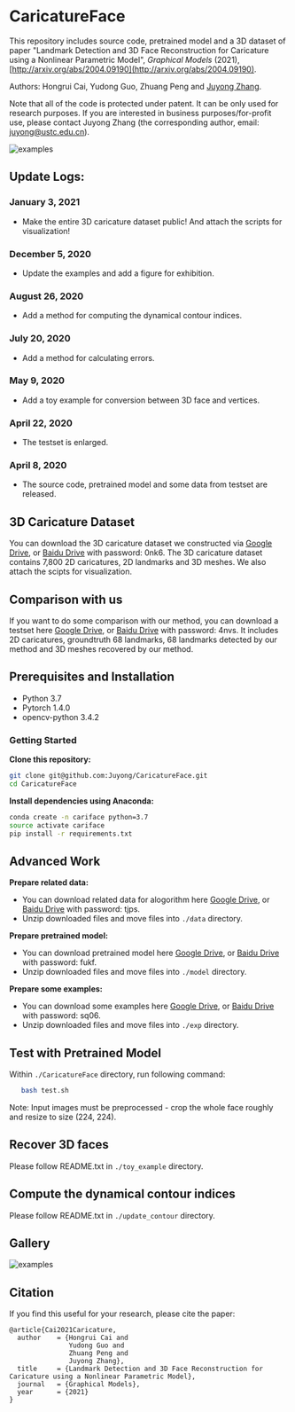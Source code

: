 # CaricatureFace
This repository includes source code, pretrained model and a 3D dataset of paper "Landmark Detection and 3D Face Reconstruction for Caricature using a Nonlinear Parametric Model", *Graphical Models* (2021), [http://arxiv.org/abs/2004.09190](http://arxiv.org/abs/2004.09190).

Authors: Hongrui Cai, Yudong Guo, Zhuang Peng and [Juyong Zhang](http://staff.ustc.edu.cn/~juyong/).

Note that all of the code is protected under patent. It can be only used for research purposes. If you are interested in business purposes/for-profit use, please contact Juyong Zhang (the corresponding author, email: juyong@ustc.edu.cn).

![examples](fig/examples2.png)

## Update Logs:
### January 3, 2021
* Make the entire 3D caricature dataset public! And attach the scripts for visualization!
### December 5, 2020
* Update the examples and add a figure for exhibition.
### August 26, 2020
* Add a method for computing the dynamical contour indices.
### July 20, 2020
* Add a method for calculating errors.
### May 9, 2020
* Add a toy example for conversion between 3D face and vertices.
### April 22, 2020
* The testset is enlarged.
### April 8, 2020
* The source code, pretrained model and some data from testset are released.

## 3D Caricature Dataset
You can download the 3D caricature dataset we constructed via [Google Drive](https://drive.google.com/file/d/1M9NVRWpd_L_Cz2yrgEggkpQJ1YV_wBh6/view?usp=sharing), or [Baidu Drive](https://pan.baidu.com/s/14XAd7c5W-sCxnQr5QyMKZw) with password: 0nk6. The 3D caricature dataset contains 7,800 2D caricatures, 2D landmarks and 3D meshes. We also attach the scipts for visualization.

## Comparison with us
If you want to do some comparison with our method, you can download a testset here [Google Drive](https://drive.google.com/open?id=1fGHlV8ISUkgCK8OSTQxvEJxtxXXrwjDI), or [Baidu Drive](https://pan.baidu.com/s/1YhniT8yb6C5yvO9gq_YYoA) with password: 4nvs. It includes 2D caricatures, groundtruth 68 landmarks, 68 landmarks detected by our method and 3D meshes recovered by our method.

## Prerequisites and Installation
- Python 3.7
- Pytorch 1.4.0
- opencv-python 3.4.2

### Getting Started
**Clone this repository:**
```bash
git clone git@github.com:Juyong/CaricatureFace.git
cd CaricatureFace
```
**Install dependencies using Anaconda:**
 ```bash
conda create -n cariface python=3.7
source activate cariface
pip install -r requirements.txt
```

## Advanced Work
**Prepare related data:**
- You can download related data for alogorithm here [Google Drive](https://drive.google.com/open?id=11m9dC6j-SUyjhtSiXsUqiBdZOQ3S8phD), or [Baidu Drive](https://pan.baidu.com/s/1v4V-7rYszDhyhzhCH2aYeA) with password: tjps.
- Unzip downloaded files and move files into ```./data``` directory.

**Prepare pretrained model:**
- You can download pretrained model here [Google Drive](https://drive.google.com/open?id=1If_rjQp5mDZMbK1-STGYOPyw_cTG66jO), or [Baidu Drive](https://pan.baidu.com/s/113QFM-zhSUIZfzjFhQfTTA) with password: fukf.
- Unzip downloaded files and move files into ```./model``` directory.

**Prepare some examples:**
- You can download some examples here [Google Drive](https://drive.google.com/open?id=1X8TpVpGzRrQuSS93_Hb32ERU-P4q6SSG), or [Baidu Drive](https://pan.baidu.com/s/1fn6Ll3ogF5LrYByBe-T5Ew) with password: sq06.
- Unzip downloaded files and move files into ```./exp``` directory.

## Test with Pretrained Model
Within ```./CaricatureFace``` directory, run following command:
 ```bash
    bash test.sh
```

Note: Input images must be preprocessed - crop the whole face roughly and resize to size (224, 224).

## Recover 3D faces
Please follow README.txt in ```./toy_example``` directory.

## Compute the dynamical contour indices
Please follow README.txt in ```./update_contour``` directory.

## Gallery
![examples](fig/examples.png)

## Citation
If you find this useful for your research, please cite the paper:
```
@article{Cai2021Caricature,
  author    = {Hongrui Cai and
               Yudong Guo and
               Zhuang Peng and
               Juyong Zhang},
  title     = {Landmark Detection and 3D Face Reconstruction for Caricature using a Nonlinear Parametric Model},
  journal   = {Graphical Models},
  year      = {2021}
}
``` 
